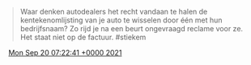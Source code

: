 > Waar denken autodealers het recht vandaan te halen de kentekenomlijsting van je auto te wisselen door één met hun bedrijfsnaam? Zo rijd je na een beurt ongevraagd reclame voor ze\. Het staat niet op de factuur\. \#stiekem

<img src="../../media/tweet.ico" width="12" /> [Mon Sep 20 07:22:41 +0000 2021](https://twitter.com/DromerDenker/status/1439852498265706497)